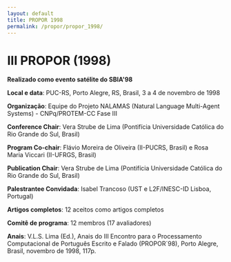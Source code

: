 ```yaml
---
layout: default
title: PROPOR 1998
permalink: /propor/propor_1998/
---
```


# III PROPOR (1998)

__Realizado como evento satélite do SBIA'98__

__Local e data__: PUC-RS, Porto Alegre, RS, Brasil, 3 a 4 de novembro de 1998

__Organização__: Equipe do Projeto NALAMAS (Natural Language Multi-Agent Systems) - CNPq/PROTEM-CC Fase III

__Conference Chair__: Vera Strube de Lima (Pontifícia Universidade Católica do Rio Grande do Sul, Brasil)

__Program Co-chair__: Flávio Moreira de Oliveira (II-PUCRS, Brasil) e Rosa Maria Viccari (II-UFRGS, Brasil)

__Publication Chair__: Vera Strube de Lima (Pontifícia Universidade Católica do Rio Grande do Sul, Brasil)

__Palestrantee Convidada__: Isabel Trancoso (UST e L2F/INESC-ID Lisboa, Portugal)

__Artigos completos__: 12 aceitos como artigos completos

__Comitê de programa__: 12 membros (17 avaliadores)

__Anais__: V.L.S. Lima (Ed.), Anais do III Encontro para o Processamento Computacional de Português Escrito e Falado (PROPOR´98), Porto Alegre, Brasil, novembro de 1998, 117p.

